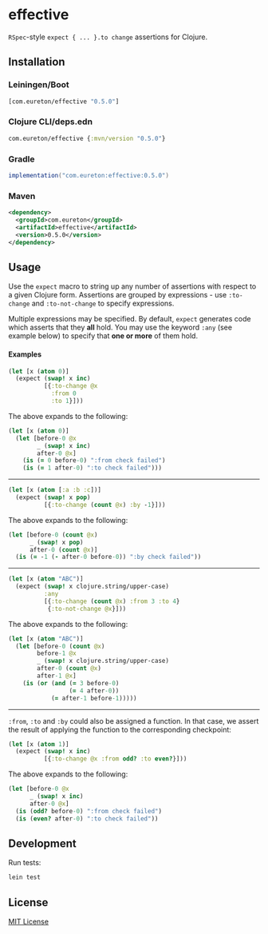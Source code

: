 # effective

`RSpec`-style `expect { ... }.to change` assertions for Clojure.

## Installation

### Leiningen/Boot

``` clj
[com.eureton/effective "0.5.0"]
```

### Clojure CLI/deps.edn

``` clj
com.eureton/effective {:mvn/version "0.5.0"}
```

### Gradle

``` java
implementation("com.eureton:effective:0.5.0")
```

### Maven

``` xml
<dependency>
  <groupId>com.eureton</groupId>
  <artifactId>effective</artifactId>
  <version>0.5.0</version>
</dependency>
```

## Usage

Use the `expect` macro to string up any number of assertions with respect to a given Clojure form. Assertions are grouped by expressions - use `:to-change` and `:to-not-change` to specify expressions.

Multiple expressions may be specified. By default, `expect` generates code which asserts that they **all** hold. You may use the keyword `:any` (see example below) to specify that **one or more** of them hold.

#### Examples

``` clojure
(let [x (atom 0)]
  (expect (swap! x inc)
          [{:to-change @x
            :from 0
            :to 1}]))
```

The above expands to the following:

``` clojure
(let [x (atom 0)]
  (let [before-0 @x
        _ (swap! x inc)
        after-0 @x]
    (is (= 0 before-0) ":from check failed")
    (is (= 1 after-0) ":to check failed")))
```

---

``` clojure
(let [x (atom [:a :b :c])]
  (expect (swap! x pop)
          [{:to-change (count @x) :by -1}]))
```

The above expands to the following:

``` clojure
(let [before-0 (count @x)
      _ (swap! x pop)
      after-0 (count @x)]
  (is (= -1 (- after-0 before-0)) ":by check failed"))
```

---

``` clojure
(let [x (atom "ABC")]
  (expect (swap! x clojure.string/upper-case)
          :any
          [{:to-change (count @x) :from 3 :to 4}
           {:to-not-change @x}]))
```

The above expands to the following:

``` clojure
(let [x (atom "ABC")]
  (let [before-0 (count @x)
        before-1 @x
        _ (swap! x clojure.string/upper-case)
        after-0 (count @x)
        after-1 @x]
    (is (or (and (= 3 before-0)
                 (= 4 after-0))
            (= after-1 before-1)))))
```

---

`:from`, `:to` and `:by` could also be assigned a function. In that case, we assert the result of applying the function to the corresponding checkpoint:

``` clojure
(let [x (atom 1)]
  (expect (swap! x inc)
          [{:to-change @x :from odd? :to even?}]))
```

The above expands to the following:

``` clojure
(let [before-0 @x
      _ (swap! x inc)
      after-0 @x]
  (is (odd? before-0) ":from check failed")
  (is (even? after-0) ":to check failed"))
```

## Development

Run tests:

``` bash
lein test
```

## License

[MIT License](https://github.com/eureton/effective/blob/master/LICENSE)

